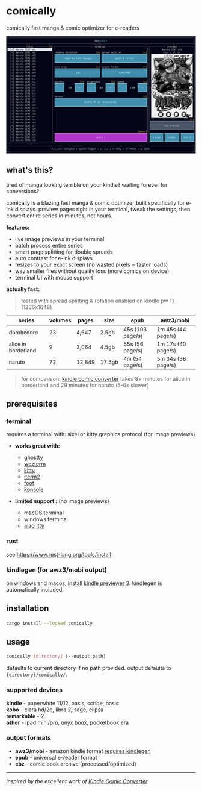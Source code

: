 # comically

comically fast manga & comic optimizer for e-readers

![preview](assets/preview.png)

## what's this?

tired of manga looking terrible on your kindle? waiting forever for conversions?

comically is a blazing fast manga & comic optimizer built specifically for e-ink displays. preview pages right in your terminal, tweak the settings, then convert entire series in minutes, not hours.

**features:**
- live image previews in your terminal
- batch process entire series
- smart page splitting for double spreads
- auto contrast for e-ink displays
- resizes to your exact screen (no wasted pixels = faster loads)
- way smaller files without quality loss (more comics on device)
- terminal UI with mouse support

**actually fast:**
> tested with spread splitting & rotation enabled on kindle pw 11 (1236x1648)

| series | volumes | pages | size | epub | awz3/mobi |
|--------|---------|-------|------|------|-----------|
| dorohedoro | 23 | 4,647 | 2.5gb | 45s (103 page/s) | 1m 45s (44 page/s) |
| alice in borderland | 9 | 3,064 | 4.5gb | 55s (56 page/s) | 1m 17s (40 page/s) |
| naruto | 72 | 12,849 | 17.5gb | 4m (54 page/s) | 5m 34s (38 page/s) |

> for comparison: [kindle comic converter](https://github.com/ciromattia/kcc) takes 8+ minutes for alice in borderland and 29 minutes for naruto (5-6x slower) 

## prerequisites

### terminal
requires a terminal with: sixel or kitty graphics protocol (for image previews)

- **works great with:**
  - [ghostty](https://ghostty.org)
  - [wezterm](https://wezfurlong.org/wezterm/)
  - [kitty](https://sw.kovidgoyal.net/kitty/)
  - [iterm2](https://iterm2.com/)
  - [foot](https://codeberg.org/dnkl/foot)
  - [konsole](https://konsole.kde.org/)

- **limited support :** (no image previews)
  - macOS terminal
  - windows terminal 
  - [alacritty](https://alacritty.org/)

### rust
see https://www.rust-lang.org/tools/install

### kindlegen (for awz3/mobi output)
on windows and macos, install [kindle previewer 3](https://www.amazon.com/Kindle-Previewer/b?ie=UTF8&node=21381691011). kindlegen is automatically included.

## installation

```bash
cargo install --locked comically
```

## usage

```bash
comically [directory] [--output path]
```

defaults to current directory if no path provided. output defaults to `{directory}/comically/`.

### supported devices

**kindle** - paperwhite 11/12, oasis, scribe, basic  
**kobo** - clara hd/2e, libra 2, sage, elipsa  
**remarkable** - 2  
**other** - ipad mini/pro, onyx boox, pocketbook era

### output formats

- **awz3/mobi** - amazon kindle format [requires kindlegen](#kindlegen-for-awz3mobi-output)
- **epub** - universal e-reader format
- **cbz** - comic book archive (processed/optimized)

---

*inspired by the excellent work of [Kindle Comic Converter](https://github.com/ciromattia/kcc)*
